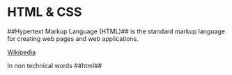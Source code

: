 # HTML & CSS

##Hypertext Markup Language (HTML)## is the standard markup language for creating web pages and web applications. 

[Wikipedia](https://en.wikipedia.org/wiki/HML)

In non technical words ##html## 
